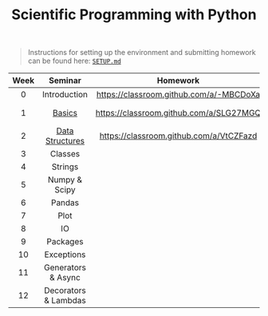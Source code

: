 <h1 align="center">Scientific Programming with Python</h1>
<!-- <p align="center"><b>For the Scientific Programming with Python course</b></p> -->

<br>

> Instructions for setting up the environment and submitting homework can be found here: [`SETUP.md`](SETUP.md)

<table align="center">
	<thead>
		<tr>
			<th>
				Week
			</th>
			<th>
				Seminar
			</th>
			<th>
				Homework
			</th>
			<th>
				Deadline
			</th>
		</tr>
	</thead>
	<tbody align="center">
		<tr>
			<td>0</td>
			<td>Introduction</td>
			<td><a href="https://classroom.github.com/a/-MBCDoXa">https://classroom.github.com/a/-MBCDoXa</a></td>
			<td>⸺</td>
		</tr>
		<tr>
			<td>1</td>
			<td><a href="Week 1 — Basics.md">Basics</a></td>
			<td><a href="https://classroom.github.com/a/SLG27MGQ">https://classroom.github.com/a/SLG27MGQ</a></td>
			<td>September 19, 23:59</td>
		</tr>
		<tr>
			<td>2</td>
			<td><a href="Week 2 — Data Structures.md">Data Structures</a></td>
			<td><a href="https://classroom.github.com/a/VtCZFazd">https://classroom.github.com/a/VtCZFazd</a></td>
			<td>September 27, 23:59</td>
		</tr>
		<tr>
			<td>3</td>
			<td>Classes</td>
			<td></td>
			<td></td>
		</tr>
		<tr>
			<td>4</td>
			<td>Strings</td>
			<td></td>
			<td></td>
		</tr>
		<tr>
			<td>5</td>
			<td>Numpy & Scipy</td>
			<td></td>
			<td></td>
		</tr>
		<tr>
			<td>6</td>
			<td>Pandas</td>
			<td></td>
			<td></td>
		</tr>
		<tr>
			<td>7</td>
			<td>Plot</td>
			<td></td>
			<td></td>
		</tr>
		<tr>
			<td>8</td>
			<td>IO</td>
			<td></td>
			<td></td>
		</tr>
		<tr>
			<td>9</td>
			<td>Packages</td>
			<td></td>
			<td></td>
		</tr>
		<tr>
			<td>10</td>
			<td>Exceptions</td>
			<td></td>
			<td></td>
		</tr>
		<tr>
			<td>11</td>
			<td>Generators & Async</td>
			<td></td>
			<td></td>
		</tr>
		<tr>
			<td>12</td>
			<td>Decorators & Lambdas</td>
			<td></td>
			<td></td>
		</tr>
	</tbody>
</table>
